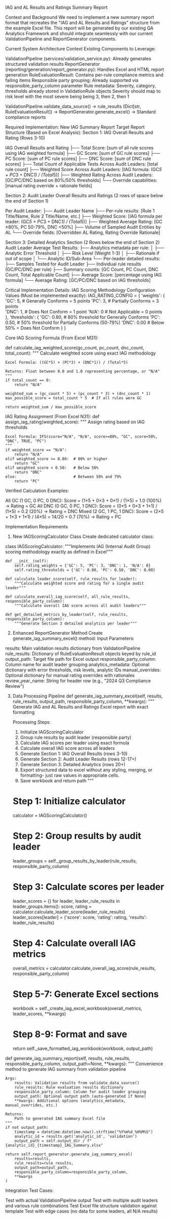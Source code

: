  IAG and AL Results and Ratings Summary Report
 
Context and Background
We need to implement a new summary report format that recreates the "IAG and AL Results and Ratings" structure from the example Excel file. This report will be generated by our existing QA Analytics Framework and should integrate seamlessly with our current ValidationPipeline and ReportGenerator components.

Current System Architecture Context
Existing Components to Leverage:

ValidationPipeline (services/validation_service.py): Already generates structured validation results
ReportGenerator (reporting/generation/report_generator.py): Handles Excel and HTML report generation
RuleEvaluationResult: Contains per-rule compliance metrics and failing items
Responsible party grouping: Already supported via responsible_party_column parameter
Rule metadata: Severity, category, thresholds already stored in ValidationRule objects
Severity should map to risk level with the most severe being being 3, then 2, then 1

ValidationPipeline.validate_data_source() → 
rule_results (Dict[str, RuleEvaluationResult]) → 
ReportGenerator.generate_excel() → 
Standard compliance reports

Required Implementation: New IAG Summary Report
Target Report Structure (Based on Excel Analysis):
Section 1: IAG Overall Results and Rating (Rows 3-10)

IAG Overall Results and Rating
├── Total Score: [sum of all rule scores using IAG weighted formula]
├── GC Score: [sum of GC rule scores] 
├── PC Score: [sum of PC rule scores]
├── DNC Score: [sum of DNC rule scores]
├── Total Count of Applicable Tests Across Audit Leaders: [total rule count]
├── Weighted Score Across Audit Leaders: [IAG formula: (GC*5 + PC*3 + DNC*1) / (Total*5)]
├── Weighted Rating Across Audit Leaders: [GC/PC/DNC based on 80%/50% thresholds]
└── Override capabilities: [manual rating override + rationale fields]

Section 2: Audit Leader Overall Results and Ratings (2 rows of space below the end of Section 1)

Per Audit Leader:
├── Audit Leader Name
├── Per-rule results: [Rule 1 Title/Name, Rule 2 Title/Name, etc.]
├── Weighted Score: [IAG formula per leader: (GC*5 + PC*3 + DNC*1) / (Total*5)]
├── Weighted Average Rating: [GC ≥80%, PC 50-79%, DNC <50%]
├── Volume of Sampled Audit Entities by AL
└── Override fields: [Overridden AL Rating, Rating Override Rationale]

Section 3: Detailed Analytics Section (2 Rows below the end of Section 2)
Audit Leader Average Test Results:
├── Analytics metadata per rule:
│   ├── Analytic Error Threshold
│   ├── Risk Level (Weight 1-3)
│   ├── Rationale if out of scope
│   └── Analytic ID/Sub-Area
└── Per-leader detailed results:
    ├── Samples Tested for Audit Leader
    ├── Individual rule results (GC/PC/DNC per rule)
    ├── Summary counts: [GC Count, PC Count, DNC Count, Total Applicable Count]
    ├── Average Score: [percentage using IAG formula]
    └── Average Rating: [GC/PC/DNC based on IAG thresholds]


Critical Implementation Details: IAG Scoring Methodology
Configuration Values (Must be implemented exactly):
IAG_RATING_CONFIG = {
    'weights': {
        'GC': 5,    # Generally Conforms = 5 points
        'PC': 3,    # Partially Conforms = 3 points  
        'DNC': 1,   # Does Not Conform = 1 point
        'N/A': 0    # Not Applicable = 0 points
    },
    'thresholds': {
        'GC': 0.80,   # 80% threshold for Generally Conforms
        'PC': 0.50,   # 50% threshold for Partially Conforms (50-79%)
        'DNC': 0.00   # Below 50% = Does Not Conform
    }
}

Core IAG Scoring Formula (From Excel M31):

def calculate_iag_weighted_score(gc_count, pc_count, dnc_count, total_count):
    """
    Calculate weighted score using exact IAG methodology
    
    Excel Formula: ((GC*5) + (PC*3) + (DNC*1)) / (Total*5)
    
    Returns: Float between 0.0 and 1.0 representing percentage, or "N/A"
    """
    if total_count == 0:
        return "N/A"
    
    weighted_sum = (gc_count * 5) + (pc_count * 3) + (dnc_count * 1)
    max_possible_score = total_count * 5  # If all rules were GC
    
    return weighted_sum / max_possible_score

IAG Rating Assignment (From Excel N31):
def assign_iag_rating(weighted_score):
    """
    Assign rating based on IAG thresholds
    
    Excel Formula: IFS(score="N/A", "N/A", score>=80%, "GC", score<50%, "DNC", TRUE, "PC")
    """
    if weighted_score == "N/A":
        return "N/A"
    elif weighted_score >= 0.80:  # 80% or higher
        return "GC"
    elif weighted_score < 0.50:   # Below 50%
        return "DNC"
    else:                         # Between 50% and 79%
        return "PC"


Verified Calculation Examples:

All GC (1 GC, 0 PC, 0 DNC): Score = (1×5 + 0×3 + 0×1) / (1×5) = 1.0 (100%) → Rating = GC
All DNC (0 GC, 0 PC, 1 DNC): Score = (0×5 + 0×3 + 1×1) / (1×5) = 0.2 (20%) → Rating = DNC
Mixed (2 GC, 1 PC, 1 DNC): Score = (2×5 + 1×3 + 1×1) / (4×5) = 14/20 = 0.7 (70%) → Rating = PC

Implementation Requirements
1. New IAGScoringCalculator Class
Create dedicated calculator class:

class IAGScoringCalculator:
    """Implements IAG (Internal Audit Group) scoring methodology exactly as defined in Excel"""
    
    def __init__(self):
        self.rating_weights = {'GC': 5, 'PC': 3, 'DNC': 1, 'N/A': 0}
        self.rating_thresholds = {'GC': 0.80, 'PC': 0.50, 'DNC': 0.00}
    
    def calculate_leader_score(self, rule_results_for_leader):
        """Calculate weighted score and rating for a single audit leader"""
        
    def calculate_overall_iag_score(self, all_rule_results, responsible_party_column):
        """Calculate overall IAG score across all audit leaders"""
        
    def get_detailed_metrics_by_leader(self, rule_results, responsible_party_column):
        """Generate Section 3 detailed analytics per leader"""

2. Enhanced ReportGenerator Method
Create generate_iag_summary_excel() method:
Input Parameters:

results: Main validation results dictionary from ValidationPipeline
rule_results: Dictionary of RuleEvaluationResult objects keyed by rule_id
output_path: Target file path for Excel output
responsible_party_column: Column name for audit leader grouping
analytics_metadata: Optional dictionary with error thresholds, risk levels, analytic IDs
manual_overrides: Optional dictionary for manual rating overrides with rationales
review_year_name: String for header row (e.g., "2024 Q3 Compliance Review")

3. Data Processing Pipeline
def generate_iag_summary_excel(self, results, rule_results, output_path, 
                               responsible_party_column, **kwargs):
    """
    Generate IAG and AL Results and Ratings Excel report with exact formatting
    
    Processing Steps:
    1. Initialize IAGScoringCalculator
    2. Group rule results by audit leader (responsible party)
    3. Calculate IAG scores per leader using exact formula
    4. Calculate overall IAG score across all leaders  
    5. Generate Section 1: IAG Overall Results (rows 3-10)
    6. Generate Section 2: Audit Leader Results (rows 12-17+)
    7. Generate Section 3: Detailed Analytics (rows 20+)
    8. Export structured data to excel without any styling, merging, or formatting- just raw values in appropriate cells. 
    9. Save workbook and return path
      """
    
    # Step 1: Initialize calculator
    calculator = IAGScoringCalculator()
    
    # Step 2: Group results by audit leader
    leader_groups = self._group_results_by_leader(rule_results, responsible_party_column)
    
    # Step 3: Calculate scores per leader
    leader_scores = {}
    for leader, leader_rule_results in leader_groups.items():
        score, rating = calculator.calculate_leader_score(leader_rule_results)
        leader_scores[leader] = {'score': score, 'rating': rating, 'results': leader_rule_results}
    
    # Step 4: Calculate overall IAG metrics
    overall_metrics = calculator.calculate_overall_iag_score(rule_results, responsible_party_column)
    
    # Step 5-7: Generate Excel sections
    workbook = self._create_iag_excel_workbook(overall_metrics, leader_scores, **kwargs)
    
    # Step 8-9: Format and save
    return self._save_formatted_iag_workbook(workbook, output_path)

def generate_iag_summary_report(self, results, rule_results, 
                               responsible_party_column, 
                               output_path=None, **kwargs):
    """
    Convenience method to generate IAG summary from validation pipeline
    
    Args:
        results: Validation results from validate_data_source()
        rule_results: Rule evaluation results dictionary
        responsible_party_column: Column for audit leader grouping
        output_path: Optional output path (auto-generated if None)
        **kwargs: Additional options (analytics_metadata, manual_overrides, etc.)
    
    Returns:
        Path to generated IAG summary Excel file
    """
    if not output_path:
        timestamp = datetime.datetime.now().strftime("%Y%m%d_%H%M%S")
        analytic_id = results.get('analytic_id', 'validation')
        output_path = self.output_dir / f"{analytic_id}_{timestamp}_IAG_Summary.xlsx"
    
    return self.report_generator.generate_iag_summary_excel(
        results=results,
        rule_results=rule_results,
        output_path=output_path,
        responsible_party_column=responsible_party_column,
        **kwargs
    )


Integration Test Cases:

Test with actual ValidationPipeline output
Test with multiple audit leaders and various rule combinations
Test Excel file structure validation against template
Test with edge cases (no data for some leaders, all N/A results)